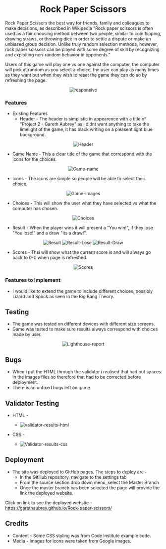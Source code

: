 <div align="center">

# Rock Paper Scissors

</div>

Rock Paper Scissors the best way for friends, family and colleagues to make decisions, as described in Wikipedia "Rock paper scissors is often used as a fair choosing method between two people, similar to coin flipping, drawing straws, or throwing dice in order to settle a dispute or make an unbiased group decision. Unlike truly random selection methods, however, rock paper scissors can be played with some degree of skill by recognizing and exploiting non-random behavior in opponents." 

Users of this game will play one vs one against the computer, the computer will pick at random as you select a choice, the user can play as many times as they want but when they wish to reset the game they can do so by refreshing the page.


<div align="center">


![responsive](https://github.com/user-attachments/assets/360625a3-06c8-441d-aac7-1b491e8c4157)


</div>


### Features


* Existing Features
  * Header - The header is simplistic in appearence with a title of "Project 2 - Gareth Aubrey" as i didnt want anything to take the limelight of the game, it has black writing on a pleasent light blue background.

 
<div align="center">

 
![Header](https://github.com/user-attachments/assets/43dc76a9-5b3a-4ddb-85f3-29d496627e92)


</div>


* Game Name - This a clear title of the game that correspond with the icons for the choices.


<div align="center">


![Game-name](https://github.com/user-attachments/assets/aedc39ae-9015-4058-80bb-48fc427f9005)


</div>


* Icons - The icons are simple so people will be able to select their choice.


<div align="center">


![Game-images](https://github.com/user-attachments/assets/343dca56-1c5f-4284-845e-3120146fc5b1)


</div>


* Choices - This will show the user what they have selected vs what the computer has chosen.


<div align="center">


![Choices](https://github.com/user-attachments/assets/3637024a-fea5-4226-9023-ac2e640b66ca)


</div>


* Result - When the player wins it will present a "You win!", if they lose "You lose!" and a draw "Its a draw!".


<div align="center">


![Result](https://github.com/user-attachments/assets/35c27c68-505a-4168-bc71-8d4ee87c954d)
![Result-Lose](https://github.com/user-attachments/assets/4b514401-3696-4e8f-b993-4d11662779aa)
![Result-Draw](https://github.com/user-attachments/assets/2fd40710-d211-4f03-89c8-c78392ab10a5)


</div>


* Scores - Thsi will show what the current score is and will always go back to 0-0 when page is refreshed.


<div align="center">


![Scores](https://github.com/user-attachments/assets/5cebe6ad-c4c7-4897-9447-9cf933d7efe8)


</div>


### Features to implement


* I would like to extend the game to include different choices, possibly Lizard and Spock as seen in the Big Bang Theory.


## Testing


* The game was tested on different devices with different size screens.
* Game was tested to make sure results always correspond with choices made by user.


<div align="center">


![Lighthouse-report](https://github.com/user-attachments/assets/55c243fa-8eff-411e-9413-25b410988ac7)


</div>


## Bugs


* When i put the HTML through the validator i realised that had put spaces in the images files so therefore that had to be corrected before deployment.
* There is no unfixed bugs left on game.

## Validator Testing


* HTML -
  * ![validator-results-html](https://github.com/user-attachments/assets/8611fee0-9fc5-4044-b2c5-336dc04872d9)


* CSS -
  * ![Validator-results-css](https://github.com/user-attachments/assets/111adfb9-95e7-4d5f-89c0-9912e23845a4)


## Deployment


* The site was deployed to GitHub pages. The steps to deploy are -
  * In the GitHub repository, navigate to the settings tab
  * From the source section drop down menu, select the Master Branch
  * Once the master branch has been selected the page will provide the link the deployed website.
 
Click on link to see the deployed website - https://garethaubrey.github.io/Rock-paper-scissors/


## Credits

* Content - Some CSS styling was from Code Institute example code.
* Media - Images for icons were taken from Google images.
 
